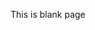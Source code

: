 <style>
  .page-header{
      display:none !important;
  }
  .site-footer {
      display: none;
  }
</style>

This is blank page
